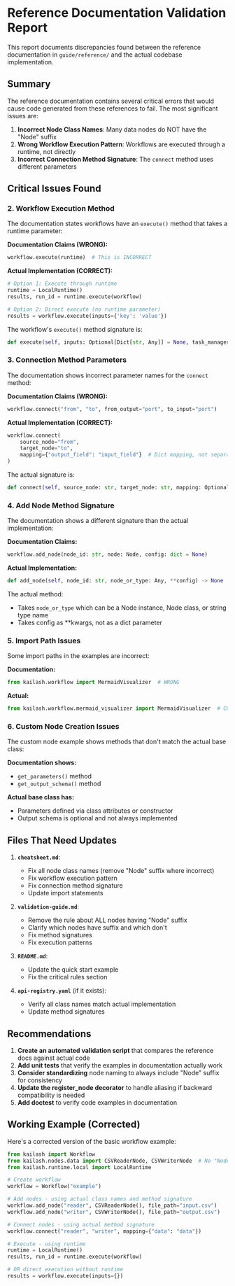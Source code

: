 # Reference Documentation Validation Report

This report documents discrepancies found between the reference documentation in `guide/reference/` and the actual codebase implementation.

## Summary

The reference documentation contains several critical errors that would cause code generated from these references to fail. The most significant issues are:

1. **Incorrect Node Class Names**: Many data nodes do NOT have the "Node" suffix
2. **Wrong Workflow Execution Pattern**: Workflows are executed through a runtime, not directly
3. **Incorrect Connection Method Signature**: The `connect` method uses different parameters

## Critical Issues Found

### 2. Workflow Execution Method

The documentation states workflows have an `execute()` method that takes a runtime parameter:

**Documentation Claims (WRONG):**
```python
workflow.execute(runtime)  # This is INCORRECT
```

**Actual Implementation (CORRECT):**
```python
# Option 1: Execute through runtime
runtime = LocalRuntime()
results, run_id = runtime.execute(workflow)

# Option 2: Direct execute (no runtime parameter)
results = workflow.execute(inputs={'key': 'value'})
```

The workflow's `execute()` method signature is:
```python
def execute(self, inputs: Optional[Dict[str, Any]] = None, task_manager: Optional[TaskManager] = None) -> Dict[str, Any]
```

### 3. Connection Method Parameters

The documentation shows incorrect parameter names for the `connect` method:

**Documentation Claims (WRONG):**
```python
workflow.connect("from", "to", from_output="port", to_input="port")
```

**Actual Implementation (CORRECT):**
```python
workflow.connect(
    source_node="from",
    target_node="to", 
    mapping={"output_field": "input_field"}  # Dict mapping, not separate params
)
```

The actual signature is:
```python
def connect(self, source_node: str, target_node: str, mapping: Optional[Dict[str, str]] = None) -> None
```

### 4. Add Node Method Signature

The documentation shows a different signature than the actual implementation:

**Documentation Claims:**
```python
workflow.add_node(node_id: str, node: Node, config: dict = None)
```

**Actual Implementation:**
```python
def add_node(self, node_id: str, node_or_type: Any, **config) -> None
```

The actual method:
- Takes `node_or_type` which can be a Node instance, Node class, or string type name
- Takes config as **kwargs, not as a dict parameter

### 5. Import Path Issues

Some import paths in the examples are incorrect:

**Documentation:**
```python
from kailash.workflow import MermaidVisualizer  # WRONG
```

**Actual:**
```python
from kailash.workflow.mermaid_visualizer import MermaidVisualizer  # CORRECT
```

### 6. Custom Node Creation Issues

The custom node example shows methods that don't match the actual base class:

**Documentation shows:**
- `get_parameters()` method
- `get_output_schema()` method

**Actual base class has:**
- Parameters defined via class attributes or constructor
- Output schema is optional and not always implemented

## Files That Need Updates

1. **`cheatsheet.md`**:
   - Fix all node class names (remove "Node" suffix where incorrect)
   - Fix workflow execution pattern
   - Fix connection method signature
   - Update import statements

2. **`validation-guide.md`**:
   - Remove the rule about ALL nodes having "Node" suffix
   - Clarify which nodes have suffix and which don't
   - Fix method signatures
   - Fix execution patterns

3. **`README.md`**:
   - Update the quick start example
   - Fix the critical rules section

4. **`api-registry.yaml`** (if it exists):
   - Verify all class names match actual implementation
   - Update method signatures

## Recommendations

1. **Create an automated validation script** that compares the reference docs against actual code
2. **Add unit tests** that verify the examples in documentation actually work
3. **Consider standardizing** node naming to always include "Node" suffix for consistency
4. **Update the register_node decorator** to handle aliasing if backward compatibility is needed
5. **Add doctest** to verify code examples in documentation

## Working Example (Corrected)

Here's a corrected version of the basic workflow example:

```python
from kailash import Workflow
from kailash.nodes.data import CSVReaderNode, CSVWriterNode  # No "Node" suffix
from kailash.runtime.local import LocalRuntime

# Create workflow
workflow = Workflow("example")

# Add nodes - using actual class names and method signature
workflow.add_node("reader", CSVReaderNode(), file_path="input.csv")
workflow.add_node("writer", CSVWriterNode(), file_path="output.csv")

# Connect nodes - using actual method signature
workflow.connect("reader", "writer", mapping={"data": "data"})

# Execute - using runtime
runtime = LocalRuntime()
results, run_id = runtime.execute(workflow)

# OR direct execution without runtime
results = workflow.execute(inputs={})
```